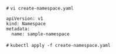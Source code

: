 `#` `vi create-namespace.yaml`
```
apiVersion: v1 
kind: Namespace 
metadata: 
  name: sample-namespace
```
`#` `kubectl apply -f create-namespace.yaml`